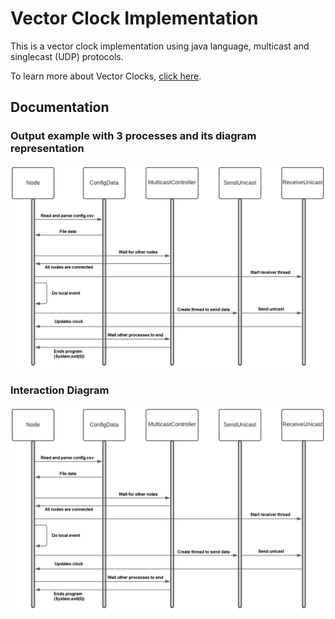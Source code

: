 # Vector Clock Implementation

This is a vector clock implementation using java language, multicast and singlecast (UDP) protocols.

To learn more about Vector Clocks, [click here](https://en.wikipedia.org/wiki/Vector_clock).

## Documentation

### Output example with 3 processes and its diagram representation

![Output table and Diagram Image](/interaction-diagram.png)

### Interaction Diagram

![Interaction Diagram Image](/interaction-diagram.png)
